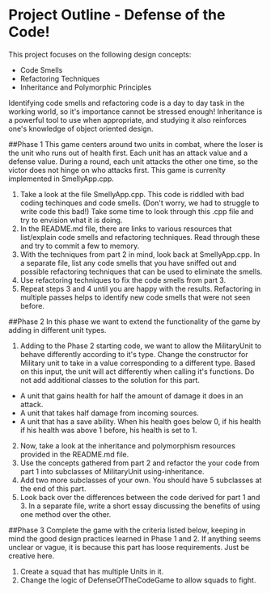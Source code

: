 Project Outline - Defense of the Code!
============

This project focuses on the following design concepts: 

* Code Smells
* Refactoring Techniques
* Inheritance and Polymorphic Principles

Identifying code smells and refactoring code is a day to day task in the working world, so it's importance cannot be stressed enough! Inheritance is a powerful tool to use when appropriate, and studying it also reinforces one's knowledge of object oriented design.

##Phase 1
This game centers around two units in combat, where the loser is the unit who runs out of health first. Each unit has an attack value and a defense value. During a round, each unit attacks the other one time, so the victor does not hinge on who attacks first. This game is currenlty implemented in SmellyApp.cpp.

1. Take a look at the file SmellyApp.cpp. This code is riddled with bad coding techinques and code smells. (Don't worry, we had to struggle to write code this bad!) Take some time to look through this .cpp file and try to envision what it is doing.
2. In the README.md file, there are links to various resources that list/explain code smells and refactoring techniques. Read through these and try to commit a few to memory. 
3. With the techniques from part 2 in mind, look back at SmellyApp.cpp. In a separate file, list any code smells that you have sniffed out and possible refactoring techniques that can be used to eliminate the smells.
4. Use refactoring techniques to fix the code smells from part 3.
5. Repeat steps 3 and 4 until you are happy with the results. Refactoring in multiple passes helps to identify new code smells that were not seen before.

##Phase 2
In this phase we want to extend the functionality of the game by adding in different unit types.

1. Adding to the Phase 2 starting code, we want to allow the MilitaryUnit to behave differently according to it's type. Change the constructor for Military unit to take in a value corresponding to a different type. Based on this input, the unit will act differently when calling it's functions. Do not add additional classes to the solution for this part.
  * A unit that gains health for half the amount of damage it does in an attack.
  * A unit that takes half damage from incoming sources.
  * A unit that has a save ability. When his health goes below 0, if his health if his health was above 1 before, his health is set to 1.
2. Now, take a look at the inheritance and polymorphism resources provided in the README.md file. 
3. Use the concepts gathered from part 2 and refactor the your code from part 1 into subclasses of MilitaryUnit using-inheritance.
4. Add two more subclasses of your own. You should have 5 subclasses at the end of this part.
5. Look back over the differences between the code derived for part 1 and 3. In a separate file, write a short essay discussing the benefits of using one method over the other. 

##Phase 3
Complete the game with the criteria listed below, keeping in mind the good design practices learned in Phase 1 and 2. If anything seems unclear or vague, it is because this part has loose requirements. Just be creative here.

1. Create a squad that has multiple Units in it. 
2. Change the logic of DefenseOfTheCodeGame to allow squads to fight.
